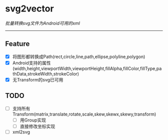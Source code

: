 # svg2vector

_批量转换svg文件为Android可用的xml_

---
## Feature

- [x] 将图形都转换成Path(rect,circle,line,path,ellipse,polyline,polygon)
- [x] Android支持的属性(width,height,viewportWidth,viewportHeight,fillAlpha,fillColor,fillType,pathData,strokeWidth,strokeColor)
- [x] 无Transform的svg已可用

## TODO
- [ ] 支持所有Transform(matrix,translate,rotate,scale,skew,skewx,skewy,transform)
    - [ ] 用Group实现
    - [ ] 直接修改坐标实现
- [ ] xml2svg